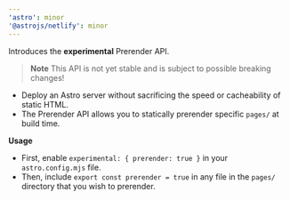```yaml
---
'astro': minor
'@astrojs/netlify': minor
---
```


Introduces the **experimental** Prerender API.

> **Note**
> This API is not yet stable and is subject to possible breaking changes!

- Deploy an Astro server without sacrificing the speed or cacheability of static HTML.
- The Prerender API allows you to statically prerender specific `pages/` at build time.

**Usage**

- First, enable `experimental: { prerender: true }` in your `astro.config.mjs` file.
- Then, include `export const prerender = true` in any file in the `pages/` directory that you wish to prerender.

